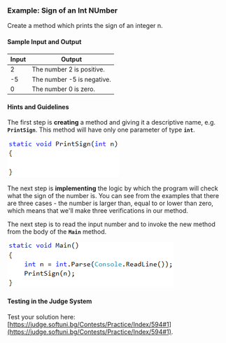 ### Example: Sign of an Int NUmber

Create a method which prints the sign of an integer n.

#### Sample Input and Output

| Input | Output |
| --- | --- |
|2|The number 2 is positive.|
|-5|The number -5 is negative.|
|0|The number 0 is zero.|

#### Hints and Guidelines

The first step is **creating** a method and giving it a descriptive name, e.g. **`PrintSign`**. This method will have only one parameter of type **`int`**. 

![](/assets/chapter-10-images/06.Print-sign-01.png)

The next step is **implementing** the logic by which the program will check what the sign of the number is. You can see from the examples that there are three cases  - the number is larger than, equal to or lower than zero, which means that we'll make three verifications in our method. 

The next step is to read the input number and to invoke the new method from the body of the **`Main`** method.

![](/assets/chapter-10-images/06.Print-sign-02.png)

#### Testing in the Judge System

Test your solution here: [https://judge.softuni.bg/Contests/Practice/Index/594#1](https://judge.softuni.bg/Contests/Practice/Index/594#1).